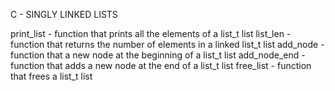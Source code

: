 C - SINGLY LINKED LISTS

print_list - function that prints all the elements of a list_t list
list_len - function that returns the number of elements in a linked list_t list
add_node - function that a new node at the beginning of a list_t list
add_node_end - function that adds a new node at the end of a list_t list
free_list - function that frees a list_t list

